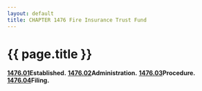 ```yaml
---
layout: default 
title: CHAPTER 1476 Fire Insurance Trust Fund
---
```


{{ page.title }}
================

[**1476.01**](59b8168e.html)**Established.**
[**1476.02**](59bcbc37.html)**Administration.**
[**1476.03**](59c0d12c.html)**Procedure.**
[**1476.04**](59ce5350.html)**Filing.**
